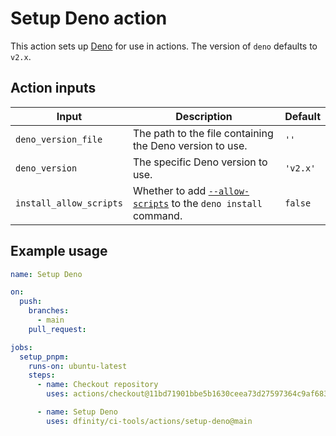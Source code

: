 # Setup Deno action

This action sets up [Deno](https://deno.com/) for use in actions. The version of
`deno` defaults to `v2.x`.

## Action inputs

| Input                   | Description                                                                                                                                   | Default  |
| ----------------------- | --------------------------------------------------------------------------------------------------------------------------------------------- | -------- |
| `deno_version_file`     | The path to the file containing the Deno version to use.                                                                                      | `''`     |
| `deno_version`          | The specific Deno version to use.                                                                                                             | `'v2.x'` |
| `install_allow_scripts` | Whether to add [`--allow-scripts`](https://docs.deno.com/runtime/reference/cli/install/#options-allow-scripts) to the `deno install` command. | `false`  |

## Example usage

```yaml
name: Setup Deno

on:
  push:
    branches:
      - main
    pull_request:

jobs:
  setup_pnpm:
    runs-on: ubuntu-latest
    steps:
      - name: Checkout repository
        uses: actions/checkout@11bd71901bbe5b1630ceea73d27597364c9af683 # v4.2.2

      - name: Setup Deno
        uses: dfinity/ci-tools/actions/setup-deno@main
```
